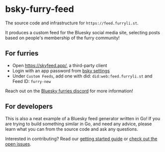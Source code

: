 # bsky-furry-feed

The source code and infrastructure for `https://feed.furryli.st`.

It produces a custom feed for the Bluesky social media site, selecting posts
based on people's membership of the furry community!

## For furries

- Open https://skyfeed.app/, a third-party client
- Login with an app password from [bsky settings](https://staging.bsky.app/settings/app-passwords)
- Under `Custom Feeds`, add one with did: `did:web:feed.furryli.st` and Feed ID: `furry-new`

Reach out on the [Bluesky furries discord](https://discord.gg/5UNyBtnwKy) for more information!

## For developers

This is also a neat example of a Bluesky feed generator written in Go! If you
are trying to build something similar in Go, and need any advice, please learn
what you can from the source code and ask any questions.

Interested in contributing? Read our [getting started guide][developing]
or [check out the open issues][issues].

[developing]: ./docs/developing.md
[issues]: https://github.com/strideynet/bsky-furry-feed/issues
